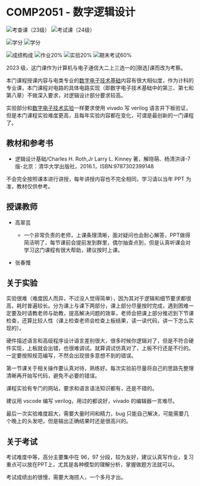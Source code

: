 # COMP2051 - 数字逻辑设计

![考查课（23级）](https://img.shields.io/badge/%E8%80%83%E6%9F%A5%E8%AF%BE（23级）-green)
![考试课（24级）](https://img.shields.io/badge/%E8%80%83%E8%AF%95%E8%AF%BE（24级）-red)

![学分](https://img.shields.io/badge/%E5%AD%A6%E5%88%86（23秋以前）-4-moccasin)
![学分](https://img.shields.io/badge/%E5%AD%A6%E5%88%86（24秋之后）-3.5-moccasin)

![成绩构成](https://img.shields.io/badge/%E6%88%90%E7%BB%A9%E6%9E%84%E6%88%90-gold)
![作业20%](https://img.shields.io/badge/%E4%BD%9C%E4%B8%9A-20%25-wheat)
![实验20%](https://img.shields.io/badge/实验-20%25-wheat)
![期末考试60%](https://img.shields.io/badge/%E6%9C%9F%E6%9C%AB%E8%80%83%E8%AF%95-60%25-wheat)

2023 级，这门课作为计算机与电子通信大二上三选一的[限选]课而改为考察。

本门课程授课内容与电类专业的[数字电子技术基础](https://hoa.moe/docs/sophomore-spring/ee1009/)内容有很大相似度，作为计科的专业课，本门课程对电路的具体电路实现（即数字电子技术基础中的第三、第七和第八章）不做深入要求，对逻辑设计部分要求较高。

实验部分和[数字电子技术实验](https://hoa.moe/docs/sophomore-spring/ee1010/)一样要求使用 vivado 写 verilog 语言并下板验证，但是本门课程实验难度更高，且每年实验内容都在变化，可谓是最创新的一门课程了。

## 教材和参考书

- 逻辑设计基础/Charles H. Roth,Jr  Larry L. Kinney 著，解晓萌、杨清洪译-7版-北京：清华大学出版社，2016.1，ISBN:9787302399148

不会完全按照课本进行讲授，每年讲授内容也不完全相同，学习请以当年 PPT 为准，教材仅供参考。

## 授课教师

- 高翠芸
  - 一个非常负责的老师，上课条理清晰，面对疑问也会耐心解答，PPT做得简洁明了，每节课前会提前发到群里，偶尔抽查点到，但是认真听课会对学习这门课程有很大帮助，建议按时上课。

- 张春慨


## 关于实验

实验很难（难度因人而异，不过没人觉得简单），因为其对于逻辑和细节要求都很高，耗时普遍较长。分为课上与课下两部分，课上部分尽量按时完成，遇到困难一定要及时请教老师与助教，提高解决问题的效率，老师会把课上部分推迟到下节课检查，还算比较人性（课上检查老师会检查上板结果，读一读代码，讲一下怎么实现的）。

硬件描述语言和高级程序设计语言差别很大，很多时候你逻辑对了，但是不符合硬件实现，上板就会出错，也很难调试。就算调试仿真对了，上板不行还是不行的。一定要按照规范编写，不然会出现很多意想不到的错误。

第一节课关于相关操作要认真对待，熟练好。每次实验前尽量将自己的思路先整理清晰再开始写代码，避免不必要的错误。

课程实验有专门的网站，要求和语言语法知识都有，还是不错的。

建议用 vscode 编写 verilog，用过的都说好，vivado 的编辑器一言难尽。

最后一次实验难度超大，需要大量时间和精力，bug 只能自己解决，可能需要几个晚上的头发吧，但是输出正确结果时还是很高兴的。

## 关于考试

考试难度中等，高分主要集中在 96，97 分段，较为友好，建议认真写作业，复习重点可以放在PPT上，尤其是各种模型的理解分析，掌握做题方法就可以。

考试成绩出的很慢，需要大海捞人，一个多月才出。